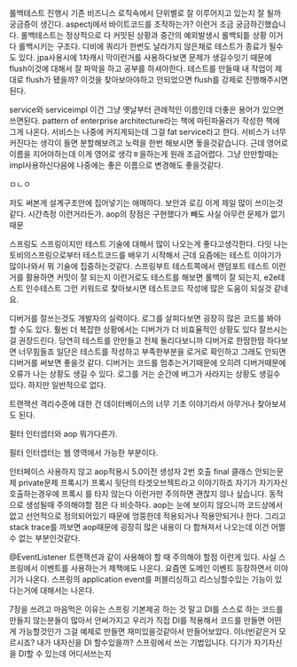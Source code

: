 롤백테스트 진행시 기존 비즈니스 로직속에서 단위별로 잘 이루어지고 있는지 잘 될까 궁금증이 생긴다. aspectj에서 바이트코드를 조작하는가? 이런거 조금 궁금하긴했습니다.
롤백테스트는 정상적으로 다 커밋된 상황과 중간의 예외발생시 롤백되틑 상황 이거 다 롤백시키는 구조다.
디비에 쿼리가 한번도 날라가지 않은채로 테스트가 종료가 될수도 있다. jpa사용시에 1차캐시 막이런거를 사용하다보면 문제가 생길수잇기 때문에 flush이것에 대해서 잘 파악을 하고 공부를 하셔야한다. 테스트를 만들때 내 작업이 제대로 flush가 됐을까? 이것을 찾아보아야하고 안되었으면 flush를 강제로 진행해주시면 된다.

service와 serviceimpl 이건 그냥 옛날부터 관례적인 이름인데 더좋은 용어가 있으면 쓰면된다. pattern of enterprise architecture라는 책에 마틴파울러가 작성한 책에 그게 나온다.
서비스는 나중에 커지게되는데 그걸 fat service라고 한다. 서비스가 너무 커진다는 생각이 들면 분할해보려고 노력을 한번 해보시면 돟을것같습니다. 근데 영어로 이름을 지어야하는데 이게 영어로 생각ㅎ을하는게 원래 조금어렵다. 그냥 만만할때는 impl사용하신다음에 나중에는 좋은 이름으로 변경해도 좋을것같다.

ㅁㄴㅇ

저도 써본게 설계구조안에 집어넣기는 애매하다. 보안과 로깅 이게 제일 많이 쓰이는것같다. 시간측정 이런거라든가. aop의 장점은 구현했다가 빼도 사실 아무런 문제가 없기때문

스프링도 스프링이지만 테스트 기술에 대해서 많이 나오는게 좋다고생각한다. 다잇 나는 토비의스프링으로부터 테스트코드를 배우기 시작해서 근데 요즘에는 테스트 이야기가 많이나와서 뭐 기술에 집중하는것같다. 스프링부트 테스트쪽에서 랜덤포트 테스트 이런거를 활용하면 커밋이 잘 되는지 이런거로도 테스트를 해보면 롤백이 잘 되는지, e2e테스트 인수테스트 그런 키워드로 찾아보시면 테스트코드 작성에 많은 도움이 되실것 같네요. 

디버거를 잘쓰는것도 개발자의 실력이다. 로그를 살피다보면 굉장히 많은 코드를 봐야 할 수도 있다. 훨씬 더 복잡한 상황에서는 디버거가 더 비효율적인 상황도 있다 잘쓰시는걸 권장드린다. 당연히 테스트를 안만들고 전체 돌리다보니까 디버거로 한땀한땀 하다보면 너무힘들죠 일단은 테스트를 작성하고 부족한부분을 로거로 확인하고 그래도 안되면 디버거를 써보면 좋을것 같다. 디버거는 코드를 멈추는거기때문에 오히려 디버거때문에 오류가 나는 상황도 생길 수 있다. 로그를 거는 순간에 버그가 사라지는 상황도 생길수 있다. 하지만 일반적으로 없다.

트랜잭션 격리수준에 대한 건 데이터베이스의 너무 기초 이야기라서 아무거나 찾아보셔도 된다. 

필터 인터셉터와 aop 뭐가다른가.

필터 인터셉터는 웹 영역에서 가능한 부분이다. 

인터페이스 사용하지 않고 aop적용시 5.0이전 생성자 2번 호출 final 클래스 안되는문제 private문제 프록시가 프록시 뒷단의 타겟오브젝트라고 이야기하죠 자기가 자기자신 호출하는경우에 프록시 를 타지 않는다 이런거만 주의하면 괜찮지 않나 싶습니다. 동적으로 생성될때 주의해야할 점은 다 비슷하다. aop는 눈에 보이지 않으니까 코드상에서 없고 선언적으로 정의되어있기 때문에 엉뚱한데 적용되거나 적용안되거나 한다. 그리고 stack trace를 까보면 aop때문에 굉장히 많은 내용이 다 합쳐져서 나오는데 이건 어쩔수 없는 부분인것같다.

@EventListener 트랜잭션과 같이 사용해야 할 때 주의해야 할점 이런게 있다. 사실 스프링에서 이벤트를 사용하는거 제책에도 나온다. 요즘엔 도메인 이벤트 등장하면서 이야기가 나온다. 스프링의 application event를 퍼블리싱하고 리스닝할수있는 기능이 있다는거에 대해서는 나온다. 

7장을 쓰려고 마음먹은 이유는 스프링 기본제공 하는 것 말고 DI를 스스로 하는 코드를 만들지 않는분들이 많아서 안써가지고 우리가 직접  DI를 적용해서 코드를 만들면 어떤게 가능할것인가 그걸 예제로 만들면 재미있을것같아서 만들어보았다. 이너빈같은거 모르시죠? 내가 내자신을 DI 할수있을까? 스프링에서 쓰는 기법입니다. 다기가 자기자신을 DI할 수 있는데 어디서쓰는지
